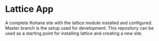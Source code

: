 # Lattice App

A complete Kohana site with the lattice module installed and configured.  Master branch is the setup used for development.  This repository can be used as a starting point for installing lattice and creating a new site.

